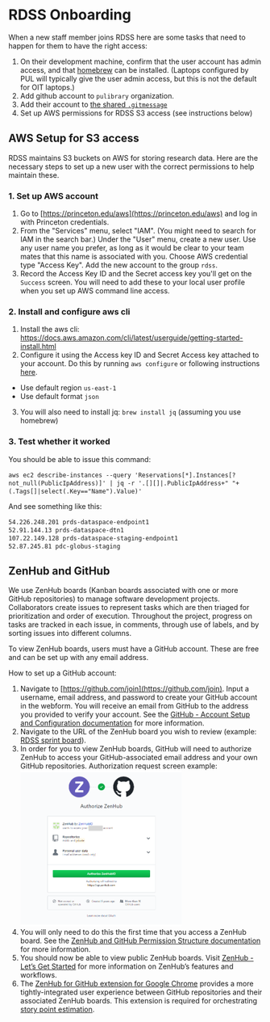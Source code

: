 # RDSS Onboarding

When a new staff member joins RDSS here are some tasks that need to happen for them to have the right access:

1. On their development machine, confirm that the user account has admin access, and that [homebrew](https://brew.sh/) can be installed. (Laptops configured by PUL will typically give the user admin access, but this is not the default for OIT laptops.)
1. Add github account to `pulibrary` organization.
1. Add their account to [the shared `.gitmessage`](https://github.com/pulibrary/pul-the-hard-way/blob/main/gitmessage.md)
1. Set up AWS permissions for RDSS S3 access (see instructions below)

## AWS Setup for S3 access

RDSS maintains S3 buckets on AWS for storing research data. Here are the necessary steps to set up a new user with the correct permissions to help maintain these.

### 1. Set up AWS account

1. Go to [https://princeton.edu/aws](https://princeton.edu/aws) and log in with Princeton credentials.
2. From the "Services" menu, select "IAM". (You might need to search for IAM in the search bar.) Under the "User" menu, create a new user. Use any user name you prefer, as long as it would be clear to your team mates that this name is associated with you. Choose AWS credential type "Access Key". Add the new account to the group `rdss`.
3. Record the Access Key ID and the Secret access key you'll get on the `Success` screen. You will need to add these to your local user profile when you set up AWS command line access.

### 2. Install and configure aws cli

1. Install the aws cli: https://docs.aws.amazon.com/cli/latest/userguide/getting-started-install.html
2. Configure it using the Access key ID and Secret Access key attached to your account. Do this by running `aws configure` or following instructions [here](https://docs.aws.amazon.com/cli/latest/userguide/getting-started-quickstart.html).

- Use default region `us-east-1`
- Use default format `json`

3. You will also need to install jq: `brew install jq` (assuming you use homebrew)

### 3. Test whether it worked

You should be able to issue this command:

```
aws ec2 describe-instances --query 'Reservations[*].Instances[?not_null(PublicIpAddress)]' | jq -r '.[][]|.PublicIpAddress+" "+(.Tags[]|select(.Key=="Name").Value)'
```

And see something like this:

```
54.226.248.201 prds-dataspace-endpoint1
52.91.144.13 prds-dataspace-dtn1
107.22.149.128 prds-dataspace-staging-endpoint1
52.87.245.81 pdc-globus-staging
```

## ZenHub and GitHub

We use ZenHub boards (Kanban boards associated with one or more GitHub repositories) to manage software development projects. Collaborators create issues to represent tasks which are then triaged for prioritization and order of execution.  Throughout the project, progress on tasks are tracked in each issue, in comments, through use of labels, and by sorting issues into different columns.

To view ZenHub boards, users must have a GitHub account. These are free and can be set up with any email address.

How to set up a GitHub account:

1. Navigate to [https://github.com/join](https://github.com/join).  Input a username, email address, and password to create your GitHub account in the webform. You will receive an email from GitHub to the address you provided to verify your account.  See the [GitHub - Account Setup and Configuration documentation](https://git-scm.com/book/en/v2/GitHub-Account-Setup-and-Configuration) for more information.
1. Navigate to the URL of the ZenHub board you wish to review (example: [RDSS sprint board](https://app.zenhub.com/workspaces/rdss-61a4f1a12a399b001730f65a/board)).
1. In order for you to view ZenHub boards, GitHub will need to authorize ZenHub to access your GitHub-associated email address and your own GitHub repositories.
  Authorization request screen example:
  ![](images/zenhub.png)
1. You will only need to do this the first time that you access a ZenHub board.  See the [ZenHub and GitHub Permission Structure documentation](https://help.zenhub.com/support/solutions/articles/43000037261-github-permissions-and-access-in-zenhub) for more information.
1. You should now be able to view public ZenHub boards. Visit [ZenHub - Let’s Get Started](https://help.zenhub.com/support/solutions/43000361405) for more information on ZenHub’s features and workflows.  
1. The [ZenHub for GitHub extension for Google Chrome](https://chromewebstore.google.com/detail/zenhub-for-github/ogcgkffhplmphkaahpmffcafajaocjbd) provides a more tightly-integrated user experience between GitHub repositories and their associated ZenHub boards.  This extension is required for orchestrating [story point estimation](https://github.com/pulibrary/rdss-handbook/blob/main/issues.md#story-point-estimation).

